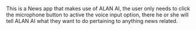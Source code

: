 This is a News app that makes use of ALAN AI, the user only needs to click the microphone button to active the voice input option, there he or she will tell ALAN AI what they want to do pertaining to anything news related.
